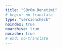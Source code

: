 ```yaml
---
title: "Sürüm Denetimi"
# begin: no-translate
type: "versioncheck"
noindex: true
noarchive: true
nocache: true
# end: no-translate
---
```


